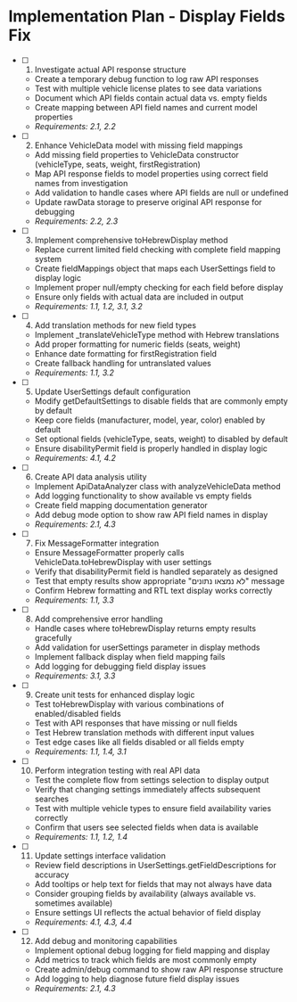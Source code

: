 # Implementation Plan - Display Fields Fix

- [ ] 1. Investigate actual API response structure
  - Create a temporary debug function to log raw API responses
  - Test with multiple vehicle license plates to see data variations
  - Document which API fields contain actual data vs. empty fields
  - Create mapping between API field names and current model properties
  - _Requirements: 2.1, 2.2_

- [ ] 2. Enhance VehicleData model with missing field mappings
  - Add missing field properties to VehicleData constructor (vehicleType, seats, weight, firstRegistration)
  - Map API response fields to model properties using correct field names from investigation
  - Add validation to handle cases where API fields are null or undefined
  - Update rawData storage to preserve original API response for debugging
  - _Requirements: 2.2, 2.3_

- [ ] 3. Implement comprehensive toHebrewDisplay method
  - Replace current limited field checking with complete field mapping system
  - Create fieldMappings object that maps each UserSettings field to display logic
  - Implement proper null/empty checking for each field before display
  - Ensure only fields with actual data are included in output
  - _Requirements: 1.1, 1.2, 3.1, 3.2_

- [ ] 4. Add translation methods for new field types
  - Implement _translateVehicleType method with Hebrew translations
  - Add proper formatting for numeric fields (seats, weight)
  - Enhance date formatting for firstRegistration field
  - Create fallback handling for untranslated values
  - _Requirements: 1.1, 3.2_

- [ ] 5. Update UserSettings default configuration
  - Modify getDefaultSettings to disable fields that are commonly empty by default
  - Keep core fields (manufacturer, model, year, color) enabled by default
  - Set optional fields (vehicleType, seats, weight) to disabled by default
  - Ensure disabilityPermit field is properly handled in display logic
  - _Requirements: 4.1, 4.2_

- [ ] 6. Create API data analysis utility
  - Implement ApiDataAnalyzer class with analyzeVehicleData method
  - Add logging functionality to show available vs empty fields
  - Create field mapping documentation generator
  - Add debug mode option to show raw API field names in display
  - _Requirements: 2.1, 4.3_

- [ ] 7. Fix MessageFormatter integration
  - Ensure MessageFormatter properly calls VehicleData.toHebrewDisplay with user settings
  - Verify that disabilityPermit field is handled separately as designed
  - Test that empty results show appropriate "לא נמצאו נתונים" message
  - Confirm Hebrew formatting and RTL text display works correctly
  - _Requirements: 1.1, 3.3_

- [ ] 8. Add comprehensive error handling
  - Handle cases where toHebrewDisplay returns empty results gracefully
  - Add validation for userSettings parameter in display methods
  - Implement fallback display when field mapping fails
  - Add logging for debugging field display issues
  - _Requirements: 3.1, 3.3_

- [ ] 9. Create unit tests for enhanced display logic
  - Test toHebrewDisplay with various combinations of enabled/disabled fields
  - Test with API responses that have missing or null fields
  - Test Hebrew translation methods with different input values
  - Test edge cases like all fields disabled or all fields empty
  - _Requirements: 1.1, 1.4, 3.1_

- [ ] 10. Perform integration testing with real API data
  - Test the complete flow from settings selection to display output
  - Verify that changing settings immediately affects subsequent searches
  - Test with multiple vehicle types to ensure field availability varies correctly
  - Confirm that users see selected fields when data is available
  - _Requirements: 1.1, 1.2, 1.4_

- [ ] 11. Update settings interface validation
  - Review field descriptions in UserSettings.getFieldDescriptions for accuracy
  - Add tooltips or help text for fields that may not always have data
  - Consider grouping fields by availability (always available vs. sometimes available)
  - Ensure settings UI reflects the actual behavior of field display
  - _Requirements: 4.1, 4.3, 4.4_

- [ ] 12. Add debug and monitoring capabilities
  - Implement optional debug logging for field mapping and display
  - Add metrics to track which fields are most commonly empty
  - Create admin/debug command to show raw API response structure
  - Add logging to help diagnose future field display issues
  - _Requirements: 2.1, 4.3_